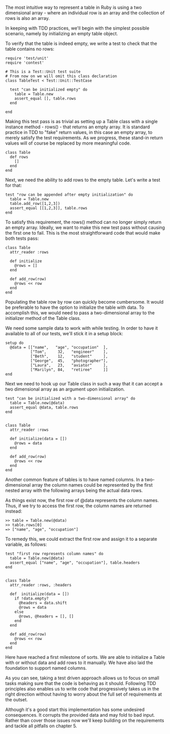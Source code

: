 
The most intuitive way to represent a table in Ruby is using a two dimensional array - where an individual row is an array and the collection of rows is also an array. 

In keeping with TDD practices, we'll begin with the simplest possible scenario, namely by initializing an empty table object. 

To verify that the table is indeed empty, we write a test to check that the table contains no rows:

    require 'test/unit'
    require 'contest'

    # This is a Test::Unit test suite
    # From now on we will omit this class declaration
    class TableTest < Test::Unit::TestCase

      test "can be initialized empty" do
        table = Table.new
        assert_equal [], table.rows
      end

    end

Making this test pass is as trivial as setting up a Table class with a single instance method - rows() - that returns an empty array. It is standard practice in TDD to "fake" return values, in this case an empty array, to merely satisfy the test requirements. As we progress, these stand-in return values will of course be replaced by more meaningful code.

    class Table
      def rows
        []
      end
    end

Next, we need the ability to add rows to the empty table. Let's write a test for that: 

    test "row can be appended after empty initialization" do
      table = Table.new
      table.add_row([1,2,3])
      assert_equal [[1,2,3]], table.rows
    end

To satisfy this requirement, the rows() method can no longer simply return an empty array. Ideally, we want to make this new test pass without causing the first one to fail. This is the most straightforward code that would make both tests pass:

    class Table
      attr_reader :rows
      
      def initialize 
        @rows = []
      end

      def add_row(row)
        @rows << row
      end
    end

Populating the table row by row can quickly become cumbersome. It would be preferable to have the option to initialize the table with data. To accomplish this, we would need to pass a two-dimensional array to the initializer method of the Table class.

We need some sample data to work with while testing. In order to have it available to all of our tests, we'll stick it in a setup block:

    setup do
      @data = [["name",   "age", "occupation"  ],
               ["Tom",     32,   "engineer"    ],
               ["Beth",    12,   "student"     ],
               ["George",  45,   "photographer"],
               ["Laura",   23,   "aviator"     ],
               ["Marilyn", 84,   "retiree"     ]]
    end

Next we need to hook up our Table class in such a way that it can accept a two dimensional array as an argument upon initialization.

    test "can be initialized with a two-dimensional array" do
      table = Table.new(@data)
      assert_equal @data, table.rows
    end


    class Table
      attr_reader :rows

      def initialize(data = [])
        @rows = data
      end

      def add_row(row)
        @rows << row
      end
    end

Another common feature of tables is to have named columns. In a two-dimensional array the column names could be represented by the first nested array with the following arrays being the actual data rows. 

As things exist now, the first row of @data represents the column names. Thus, if we try to access the first row, the column names are returned instead:

    >> table = Table.new(@data)
    >> table.rows[0]
    => ["name", "age", "occupation"]

To remedy this, we could extract the first row and assign it to a separate variable, as follows:

    test "first row represents column names" do
      table = Table.new(@data)
      assert_equal ["name", "age", "occupation"], table.headers
    end


    class Table
      attr_reader :rows, :headers

      def  initialize(data = [])
        if !data.empty? 
          @headers = data.shift
          @rows = data
        else
          @rows, @headers = [], []
        end
      end

      def add_row(row)
        @rows << row
      end
    end

Here have reached a first milestone of sorts. We are able to initialize a Table with or without data and add rows to it manually. We have also laid the foundation to support named columns.

As you can see, taking a test driven approach allows us to focus on small tasks making sure that the code is behaving as it should. Following TDD principles also enables us to write code that progressively takes us in the right direction without having to worry about the full set of requirements at the outset.

Although it's a good start this implementation has some undesired consequences. It corrupts the provided data and may fold to bad input. Rather than cover those issues now we'll keep building on the requirements and tackle all pitfalls on chapter 5.
